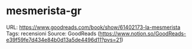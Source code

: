 # mesmerista-gr

URL: https://www.goodreads.com/book/show/61402173-la-mesmerista
Tags: recensioni
Source: GoodReads (https://www.notion.so/GoodReads-e39f59fe7d434e84b0d13a5de4496d11?pvs=21)
